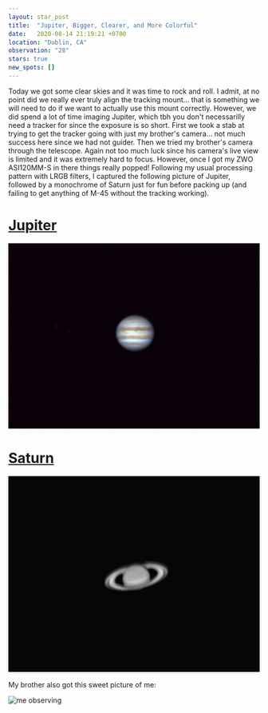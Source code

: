 ```yaml
---
layout: star_post
title:  "Jupiter, Bigger, Clearer, and More Colorful"
date:   2020-08-14 21:19:21 +0700
location: "Dublin, CA"
observation: "28"
stars: true
new_spots: []
---
```


Today we got some clear skies and it was time to rock and roll. I admit, at no point did we really ever truly align the tracking mount... that is something we will need to do if we want to actually use this mount correctly. However, we did spend a lot of time imaging Jupiter, which tbh you don't necessarilly need a tracker for since the exposure is so short. First we took a stab at trying to get the tracker going with just my brother's camera... not much success here since we had not guider. Then we tried my brother's camera through the telescope. Again not too much luck since his camera's live view is limited and it was extremely hard to focus. However, once I got my ZWO ASI120MM-S in there things really popped! Following my usual processing pattern with LRGB filters, I captured the following picture of Jupiter, followed by a monochrome of Saturn just for fun before packing up (and failing to get anything of M-45 without the tracking working).

# [Jupiter](#jupiter)

![Jupiter](assets/images/Jupiter_6_8_14_20.png)

# [Saturn](#saturn)

![Saturn](assets/images/Saturn_4_8_14_20.png)

My brother also got this sweet picture of me:

![me observing](assets/images/me_observing_8_14_20.jpeg)
